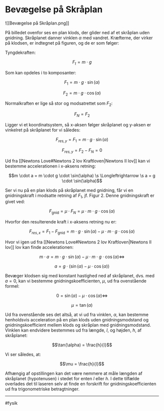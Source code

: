 # Bevægelse på Skråplan
![[Bevægelse på Skråplan.png]]


På billedet ovenfor ses en plan klods, der glider ned af et skråplan uden
gnidning. Skråplanet danner vinklen $\alpha$ med vandret. Kræfterne, der
virker på klodsen, er indtegnet på figuren, og de er som følger:

Tyngdekraften:

$$F_{t} = m \cdot g$$

Som kan opdeles i to komposanter:

$$F_{1} = m \cdot g \cdot \sin{(\alpha)}$$

$$F_{2} = m \cdot g \cdot \cos{(\alpha)}$$

Normalkraften er lige så stor og modsatrettet som $F_{2}$:

$$F_{N} = F_{2}$$

Ligger vi et koordinatsystem, så x-aksen følger skråplanet og y-aksen er
vinkelret på skråplanet for vi således:

$$F_{res,y} = F_{1} = m \cdot g \cdot \sin(\alpha)$$

$$F_{res,y} = F_{2} - F_{N} = 0$$

Ud fra [[Newtons Love#Newtons 2 lov Kraftloven|Newtons II lov]] kan vi bestemme accelerationen i x-aksens retning:

$$m \cdot a = m \cdot g \cdot \sin(\alpha) \s \Longleftrightarrow \s a = g \cdot \sin(\alpha)$$



Ser vi nu på en plan klods på skråplanet med gnidning, får vi en
gnidningskraft i modsatte retning af $F_{1}$, jf. Figur 2. Denne
gnidningskraft er givet ved:

$$F_{\text{gnid}} = \mu \cdot F_{N} = \mu \cdot m \cdot g \cdot \cos{(\alpha)}$$

Hvorfor den resulterende kraft i x-aksens retning nu er:

$$F_{res,x} = F_{1} - F_{\text{gnid}} = m \cdot g \cdot \sin(\alpha) - \mu \cdot m \cdot g \cdot \cos{(\alpha)}$$

Hvor vi igen ud fra [[Newtons Love#Newtons 2 lov Kraftloven|Newtons II lov]] lov kan finde accelerationen:

$$m \cdot a = m \cdot g \cdot \sin(\alpha) - \mu \cdot m \cdot g \cdot \cos(\alpha) \Longleftrightarrow$$

$$a = g \cdot \left( \sin(\alpha) - \mu \cdot \cos(\alpha) \right)$$

Bevæger klodsen sig med konstant hastighed ned af skråplanet, dvs. med
$a = 0$, kan vi bestemme gnidningskoefficienten, $\mu$, ud fra
ovenstående formel:

$$0 = \sin(\alpha) - \mu \cdot \cos(\alpha) \Longleftrightarrow$$

$$\mu = \tan(\alpha)$$

Ud fra ovenstående ses det altså, at vi ud fra vinklen, $\alpha$, kan
bestemme henholdsvis acceleration på en plan klods uden
gnidningsmodstand og gnidningskoefficient mellem klods og skråplan med
gnidningsmodstand. Vinklen kan endvidere bestemmes ud fra længde, *l*,
og højden, *h*, af skråplanet:

$$\tan(\alpha) = \frac{h}{l}$$

Vi ser således, at:

$$\mu = \frac{h}{l}$$

Afhængig af opstillingen kan det være nemmere at måle længden af
skråplanet (hypotenusen) i stedet for enten *l* eller *h*. I dette
tilfælde overlades det til laseren selv at finde en forskrift for
gnidningskoefficienten ud fra trigonometriske betragtninger.

---
#fysik 